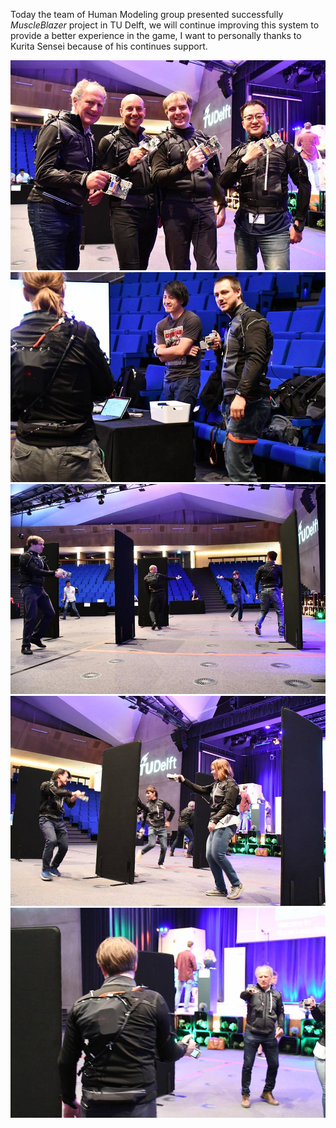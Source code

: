 Today the team of Human Modeling group presented successfully *MuscleBlazer* project in TU Delft,
we will continue improving this system to provide a better experience in the game, I want to personally thanks to Kurita Sensei because of his continues support.

<img src="Assets/M1.jpg" width="600">

<img src="Assets/M2.jpg" width="600">

<img src="Assets/M3.jpg" width="600">

<img src="Assets/M4.jpg" width="600">

<img src="Assets/M5.jpg" width="600">

